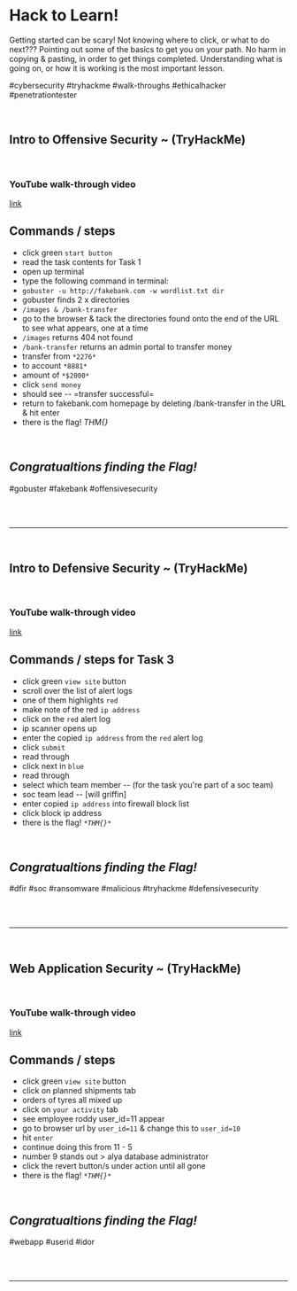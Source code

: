# Hack to Learn! 

<p> 
  
Getting started can be scary! Not knowing where to click, or what to do next??? Pointing out some of the basics to get you on your path. No harm in copying & pasting, in order to get things completed. Understanding what is going on,  or how it is working is the most important lesson. 

#cybersecurity #tryhackme #walk-throughs #ethicalhacker #penetrationtester
  
</p>

<br>

## Intro to Offensive Security ~ (TryHackMe)

<br>

### YouTube walk-through video 
[link](https://youtu.be/-cYmjT0kYNE)

## Commands / steps

- click green `start button`
- read the task contents for Task 1
- open up terminal
- type the following command in terminal:
- `gobuster -u http://fakebank.com -w wordlist.txt dir`
- gobuster finds 2 x directories
- `/images & /bank-transfer`
- go to the browser & tack the directories found onto the end of the URL to see what appears, one at a time
- `/images` returns 404 not found
- `/bank-transfer` returns an admin portal to transfer money
- transfer from `*2276*`
- to account `*8881*`
- amount of `*$2000*`
- click `send money`
- should see -- =transfer successful=
- return to fakebank.com homepage by deleting /bank-transfer in the URL & hit enter
- there is the flag!  _*THM{}*_

<br>

## _Congratualtions finding the Flag!_

#gobuster #fakebank #offensivesecurity 

<br>

<br>

---

<br>

## Intro to Defensive Security ~ (TryHackMe)

<br>

### YouTube walk-through video 
[link](https://youtu.be/AzWVHeIqzAU)


## Commands / steps for Task 3

- click green `view site` button
- scroll over the list of alert logs
- one of them highlights `red`
- make note of the red `ip address` 
- click on the `red` alert log
- ip scanner opens up 
- enter the copied `ip address` from the `red` alert log
- click `submit`
- read through
- click next in `blue`
- read through
- select which team member -- (for the task you're part of a soc team)
- soc team lead -- [will griffin]
- enter copied `ip address` into firewall block list
- click block ip address
- there is the flag!  _`*THM{}*`_ 

<br>

## _Congratualtions finding the Flag!_

#dfir #soc #ransomware #malicious #tryhackme #defensivesecurity

<br>

<br>

---

<br>

## Web Application Security ~ (TryHackMe)

<br>

### YouTube walk-through video 
[link](https://youtu.be/W7Bwfq7axoE)


## Commands / steps 

- click green `view site` button
- click on planned shipments tab
- orders of tyres all mixed up
- click on `your activity` tab
- see employee roddy user_id=11 appear
- go to browser url by `user_id=11` & change this to `user_id=10`
- hit `enter`
- continue doing this from 11 - 5
- number 9 stands out > alya database administrator
- click the revert button/s under action until all gone
- there is the flag!  _`*THM{}*`_

<br>

## _Congratualtions finding the Flag!_

#webapp #userid #idor 

<br>

<br>

---

<br>






